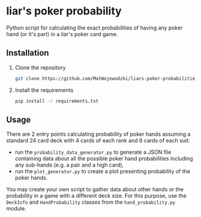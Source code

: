 # liar's poker probability

Python script for calculating the exact probabilities of having any poker
hand (or it's part) in a liar's poker card game.

## Installation

1. Clone the repository

    ```bash
    git clone https://github.com/MatWojewodzki/liars-poker-probabilities.git
    ```

2. Install the requirements

    ```bash
    pip install -r requirements.txt
    ```

## Usage

There are 2 entry points calculating probability of poker hands assuming a standard 24 card deck with 4 cards
of each rank and 6 cards of each suit:

- run the `probability_data_generator.py` to generate a JSON file containing
  data about all the possible poker hand probabilities including any sub-hands (e.g. a pair and a high card),
- run the `plot_generator.py` to create a plot presenting probability of the poker hands.

You may create your own script to gather data about other hands or the probability in a game with a different
deck size. For this purpose, use the `DeckInfo` and `HandProbability` classes from the `hand_probability.py` module.